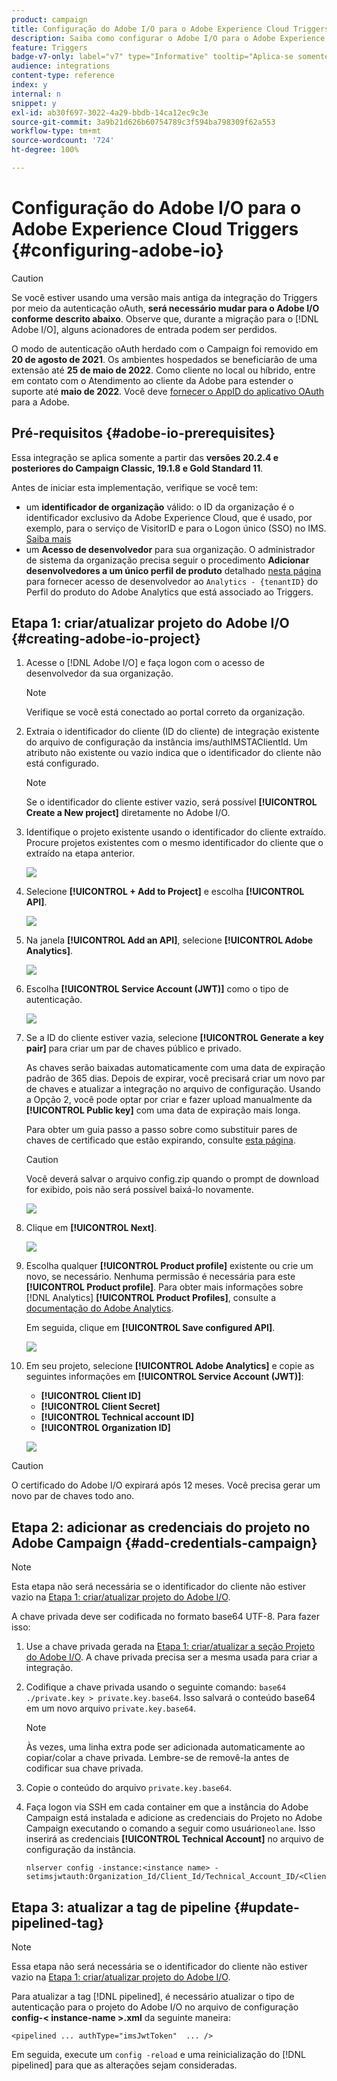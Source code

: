 ```yaml
---
product: campaign
title: Configuração do Adobe I/O para o Adobe Experience Cloud Triggers
description: Saiba como configurar o Adobe I/O para o Adobe Experience Cloud Triggers
feature: Triggers
badge-v7-only: label="v7" type="Informative" tooltip="Aplica-se somente ao Campaign Classic v7"
audience: integrations
content-type: reference
index: y
internal: n
snippet: y
exl-id: ab30f697-3022-4a29-bbdb-14ca12ec9c3e
source-git-commit: 3a9b21d626b60754789c3f594ba798309f62a553
workflow-type: tm+mt
source-wordcount: '724'
ht-degree: 100%

---
```


# Configuração do Adobe I/O para o Adobe Experience Cloud Triggers {#configuring-adobe-io}



>[!CAUTION]
>
>Se você estiver usando uma versão mais antiga da integração do Triggers por meio da autenticação oAuth, **será necessário mudar para o Adobe I/O conforme descrito abaixo**.
>Observe que, durante a migração para o [!DNL Adobe I/O], alguns acionadores de entrada podem ser perdidos.
>
>O modo de autenticação oAuth herdado com o Campaign foi removido em **20 de agosto de 2021**. Os ambientes hospedados se beneficiarão de uma extensão até **25 de maio de 2022**. Como cliente no local ou híbrido, entre em contato com o Atendimento ao cliente da Adobe para estender o suporte até **maio de 2022**. Você deve [fornecer o AppID do aplicativo OAuth](../../integrations/using/configuring-pipeline.md#step-optional) para a Adobe.

## Pré-requisitos {#adobe-io-prerequisites}

Essa integração se aplica somente a partir das **versões 20.2.4 e posteriores do Campaign Classic, 19.1.8 e Gold Standard 11**.

Antes de iniciar esta implementação, verifique se você tem:

* um **identificador de organização** válido: o ID da organização é o identificador exclusivo da Adobe Experience Cloud, que é usado, por exemplo, para o serviço de VisitorID e para o Logon único (SSO) no IMS. [Saiba mais](https://experienceleague.adobe.com/docs/core-services/interface/administration/organizations.html?lang=pt-BR)
* um **Acesso de desenvolvedor** para sua organização. O administrador de sistema da organização precisa seguir o procedimento **Adicionar desenvolvedores a um único perfil de produto** detalhado [nesta página](https://helpx.adobe.com/br/enterprise/using/manage-developers.html) para fornecer acesso de desenvolvedor ao `Analytics - {tenantID}` do Perfil do produto do Adobe Analytics que está associado ao Triggers.

## Etapa 1: criar/atualizar projeto do Adobe I/O {#creating-adobe-io-project}

1. Acesse o [!DNL Adobe I/O] e faça logon com o acesso de desenvolvedor da sua organização.

   >[!NOTE]
   >
   > Verifique se você está conectado ao portal correto da organização.

1. Extraia o identificador do cliente (ID do cliente) de integração existente do arquivo de configuração da instância ims/authIMSTAClientId. Um atributo não existente ou vazio indica que o identificador do cliente não está configurado.

   >[!NOTE]
   >
   >Se o identificador do cliente estiver vazio, será possível **[!UICONTROL Create a New project]** diretamente no Adobe I/O.

1. Identifique o projeto existente usando o identificador do cliente extraído. Procure projetos existentes com o mesmo identificador do cliente que o extraído na etapa anterior.

   ![](assets/do-not-localize/adobe_io_8.png)

1. Selecione **[!UICONTROL + Add to Project]** e escolha **[!UICONTROL API]**.

   ![](assets/do-not-localize/adobe_io_1.png)

1. Na janela **[!UICONTROL Add an API]**, selecione **[!UICONTROL Adobe Analytics]**.

   ![](assets/do-not-localize/adobe_io_2.png)

1. Escolha **[!UICONTROL Service Account (JWT)]** como o tipo de autenticação.

   ![](assets/do-not-localize/adobe_io_3.png)

1. Se a ID do cliente estiver vazia, selecione **[!UICONTROL Generate a key pair]** para criar um par de chaves público e privado.

   As chaves serão baixadas automaticamente com uma data de expiração padrão de 365 dias. Depois de expirar, você precisará criar um novo par de chaves e atualizar a integração no arquivo de configuração. Usando a Opção 2, você pode optar por criar e fazer upload manualmente da **[!UICONTROL Public key]** com uma data de expiração mais longa.

   Para obter um guia passo a passo sobre como substituir pares de chaves de certificado que estão expirando, consulte [esta página](https://developer.adobe.com/developer-console/docs/guides/email-alerts/cert-expiry/#a-step-by-step-guide-to-replacing-expiring-certificate-key-pairs).


   >[!CAUTION]
   >
   >Você deverá salvar o arquivo config.zip quando o prompt de download for exibido, pois não será possível baixá-lo novamente.

   ![](assets/do-not-localize/adobe_io_4.png)

1. Clique em **[!UICONTROL Next]**.

   ![](assets/do-not-localize/adobe_io_5.png)

1. Escolha qualquer **[!UICONTROL Product profile]** existente ou crie um novo, se necessário. Nenhuma permissão é necessária para este **[!UICONTROL Product profile]**. Para obter mais informações sobre [!DNL Analytics] **[!UICONTROL Product Profiles]**, consulte a [documentação do Adobe Analytics](https://experienceleague.adobe.com/docs/analytics/admin/admin-console/home.html?lang=pt-BR#admin-console).

   Em seguida, clique em **[!UICONTROL Save configured API]**.

   ![](assets/do-not-localize/adobe_io_6.png)

1. Em seu projeto, selecione **[!UICONTROL Adobe Analytics]** e copie as seguintes informações em **[!UICONTROL Service Account (JWT)]**:

   * **[!UICONTROL Client ID]**
   * **[!UICONTROL Client Secret]**
   * **[!UICONTROL Technical account ID]**
   * **[!UICONTROL Organization ID]**

   ![](assets/do-not-localize/adobe_io_7.png)

>[!CAUTION]
>
>O certificado do Adobe I/O expirará após 12 meses. Você precisa gerar um novo par de chaves todo ano.

## Etapa 2: adicionar as credenciais do projeto no Adobe Campaign {#add-credentials-campaign}

>[!NOTE]
>
>Esta etapa não será necessária se o identificador do cliente não estiver vazio na [Etapa 1: criar/atualizar projeto do Adobe I/O](#creating-adobe-io-project).

A chave privada deve ser codificada no formato base64 UTF-8. Para fazer isso:

1. Use a chave privada gerada na [Etapa 1: criar/atualizar a seção Projeto do Adobe I/O](#creating-adobe-io-project). A chave privada precisa ser a mesma usada para criar a integração.

1. Codifique a chave privada usando o seguinte comando: `base64 ./private.key > private.key.base64`. Isso salvará o conteúdo base64 em um novo arquivo `private.key.base64`.

   >[!NOTE]
   >
   >Às vezes, uma linha extra pode ser adicionada automaticamente ao copiar/colar a chave privada. Lembre-se de removê-la antes de codificar sua chave privada.

1. Copie o conteúdo do arquivo `private.key.base64`.

1. Faça logon via SSH em cada container em que a instância do Adobe Campaign está instalada e adicione as credenciais do Projeto no Adobe Campaign executando o comando a seguir como usuário`neolane`. Isso inserirá as credenciais **[!UICONTROL Technical Account]** no arquivo de configuração da instância.

   ```
   nlserver config -instance:<instance name> -setimsjwtauth:Organization_Id/Client_Id/Technical_Account_ID/<Client_Secret>/<Base64_encoded_Private_Key>
   ```

## Etapa 3: atualizar a tag de pipeline {#update-pipelined-tag}

>[!NOTE]
>
>Essa etapa não será necessária se o identificador do cliente não estiver vazio na [Etapa 1: criar/atualizar projeto do Adobe I/O](#creating-adobe-io-project).

Para atualizar a tag [!DNL pipelined], é necessário atualizar o tipo de autenticação para o projeto do Adobe I/O no arquivo de configuração **config-&lt; instance-name >.xml** da seguinte maneira:

```
<pipelined ... authType="imsJwtToken"  ... />
```

Em seguida, execute um `config -reload` e uma reinicialização do [!DNL pipelined] para que as alterações sejam consideradas.
